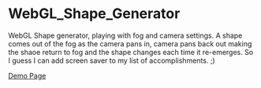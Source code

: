 WebGL_Shape_Generator
=====================

WebGL Shape generator, playing with fog and camera settings. A shape comes out of the fog as the camera pans in, camera pans back out making the shaoe return to fog and the shape changes each time it re-emerges. So I guess I can add screen saver to my list of accomplishments. ;)

<a href="http://lucasirvine.com/deathStars/floating.html" target="_blank">Demo Page</a>
